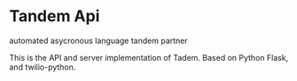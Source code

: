 Tandem Api
==========

automated asycronous language tandem partner

This is the API and server implementation of Tadem.  Based on Python Flask, and twilio-python.
